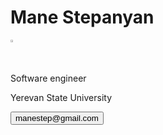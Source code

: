 <!-- Add icon library -->
<link rel="stylesheet" href="https://cdnjs.cloudflare.com/ajax/libs/font-awesome/4.7.0/css/font-awesome.min.css">

<div class="card">
  <h1>Mane Stepanyan</h1>
  <img src="https://static.vecteezy.com/system/resources/previews/000/180/387/original/software-engineers-vectors.jpg" style="width:1%">
  <p class="title">Software engineer</p>
  <p>Yerevan State University</p>
  <a href="https://www.linkedin.com/in/mane-stepanyan-a3a871bb/"><i class="fa fa-linkedin"></i></a>
  <p><button>manestep@gmail.com</button></p>
</div>

